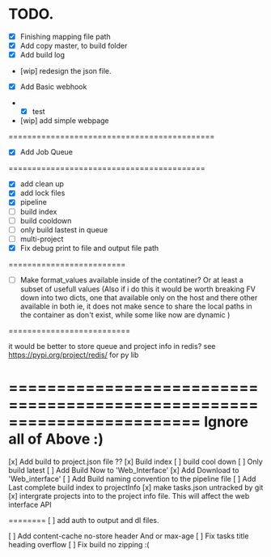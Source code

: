 # TODO.

- [x] Finishing mapping file path
- [x] Add copy master, to build folder
- [x] Add build log
- [wip] redesign the json file.

- [x] Add Basic webhook
- - [x] test 
- [wip] add simple webpage

============================================

- [x] Add Job Queue

==========================================
- [x] add clean up
- [x] add lock files
- [x] pipeline
- [ ] build index
- [ ] build cooldown
- [ ] only build lastest in queue
- [ ] multi-project
- [x] Fix debug print to file and output file path 

=========================

- [ ] Make format_values available inside of the contatiner?
      Or at least a subset of usefull values
      (Also if i do this it would be worth breaking FV down into two dicts,
       one that available only on the host and there other available in both
       ie, it does not make sence to share the local paths in the container
       as don't exist, while some like now are dynamic )

==========================

it would be better to store queue and project info in redis?
see https://pypi.org/project/redis/ for py lib

========================================================================
Ignore all of Above :)
========================================================================

[x] Add build to project.json file  ??
[x] Build index
[ ] build cool down
[ ] Only build latest
[ ] Add Build Now to 'Web_Interface'
[x] Add Download to 'Web_interface'
[ ] Add Build naming convention to the pipeline file
[ ] Add Last complete build index to projectInfo 
[x] make tasks.json untracked by git 
[x] intergrate projects into to the project info file.
    This will affect the web interface API  
    
========
[ ] add auth to output and dl files.

[ ] Add content-cache no-store header 
    And or max-age
[ ] Fix tasks title heading overflow
[ ] Fix build no zipping :(
